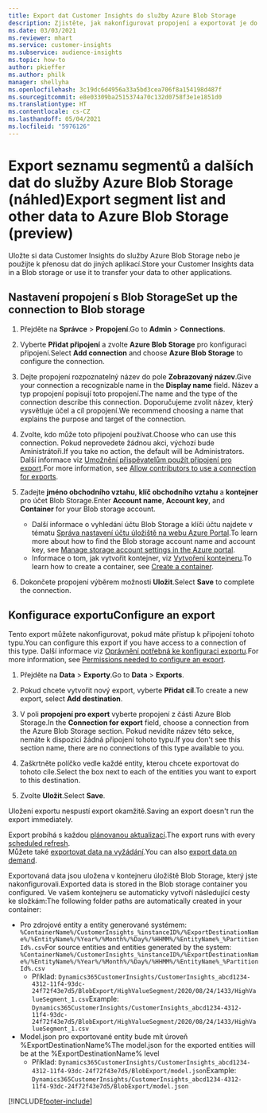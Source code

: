 ```yaml
---
title: Export dat Customer Insights do služby Azure Blob Storage
description: Zjistěte, jak nakonfigurovat propojení a exportovat je do Blob Storage.
ms.date: 03/03/2021
ms.reviewer: mhart
ms.service: customer-insights
ms.subservice: audience-insights
ms.topic: how-to
author: pkieffer
ms.author: philk
manager: shellyha
ms.openlocfilehash: 3c19dc6d4956a33a5bd3cea706f8a154198d487f
ms.sourcegitcommit: e8e03309ba2515374a70c132d0758f3e1e1851d0
ms.translationtype: HT
ms.contentlocale: cs-CZ
ms.lasthandoff: 05/04/2021
ms.locfileid: "5976126"
---
```

# <a name="export-segment-list-and-other-data-to-azure-blob-storage-preview"></a><span data-ttu-id="8b4f3-103">Export seznamu segmentů a dalších dat do služby Azure Blob Storage (náhled)</span><span class="sxs-lookup"><span data-stu-id="8b4f3-103">Export segment list and other data to Azure Blob Storage (preview)</span></span>

<span data-ttu-id="8b4f3-104">Uložte si data Customer Insights do služby Azure Blob Storage nebo je použijte k přenosu dat do jiných aplikací.</span><span class="sxs-lookup"><span data-stu-id="8b4f3-104">Store your Customer Insights data in a Blob storage or use it to transfer your data to other applications.</span></span>

## <a name="set-up-the-connection-to-blob-storage"></a><span data-ttu-id="8b4f3-105">Nastavení propojení s Blob Storage</span><span class="sxs-lookup"><span data-stu-id="8b4f3-105">Set up the connection to Blob storage</span></span>

1. <span data-ttu-id="8b4f3-106">Přejděte na **Správce** > **Propojení**.</span><span class="sxs-lookup"><span data-stu-id="8b4f3-106">Go to **Admin** > **Connections**.</span></span>

1. <span data-ttu-id="8b4f3-107">Vyberte **Přidat připojení** a zvolte **Azure Blob Storage** pro konfiguraci připojení.</span><span class="sxs-lookup"><span data-stu-id="8b4f3-107">Select **Add connection** and choose **Azure Blob Storage** to configure the connection.</span></span>

1. <span data-ttu-id="8b4f3-108">Dejte propojení rozpoznatelný název do pole **Zobrazovaný název**.</span><span class="sxs-lookup"><span data-stu-id="8b4f3-108">Give your connection a recognizable name in the **Display name** field.</span></span> <span data-ttu-id="8b4f3-109">Název a typ propojení popisují toto propojení.</span><span class="sxs-lookup"><span data-stu-id="8b4f3-109">The name and the type of the connection describe this connection.</span></span> <span data-ttu-id="8b4f3-110">Doporučujeme zvolit název, který vysvětluje účel a cíl propojení.</span><span class="sxs-lookup"><span data-stu-id="8b4f3-110">We recommend choosing a name that explains the purpose and target of the connection.</span></span>

1. <span data-ttu-id="8b4f3-111">Zvolte, kdo může toto připojení používat.</span><span class="sxs-lookup"><span data-stu-id="8b4f3-111">Choose who can use this connection.</span></span> <span data-ttu-id="8b4f3-112">Pokud neprovedete žádnou akci, výchozí bude Aministrátoři.</span><span class="sxs-lookup"><span data-stu-id="8b4f3-112">If you take no action, the default will be Administrators.</span></span> <span data-ttu-id="8b4f3-113">Další informace viz [Umožnění přispěvatelům použít připojení pro export](connections.md#allow-contributors-to-use-a-connection-for-exports).</span><span class="sxs-lookup"><span data-stu-id="8b4f3-113">For more information, see [Allow contributors to use a connection for exports](connections.md#allow-contributors-to-use-a-connection-for-exports).</span></span>

1. <span data-ttu-id="8b4f3-114">Zadejte **jméno obchodního vztahu**, **klíč obchodního vztahu** a **kontejner** pro účet Blob Storage.</span><span class="sxs-lookup"><span data-stu-id="8b4f3-114">Enter **Account name**, **Account key**, and **Container** for your Blob storage account.</span></span>
    - <span data-ttu-id="8b4f3-115">Další informace o vyhledání účtu Blob Storage a klíči účtu najdete v tématu [Správa nastavení účtu úložiště na webu Azure Portal](/azure/storage/common/storage-account-manage).</span><span class="sxs-lookup"><span data-stu-id="8b4f3-115">To learn more about how to find the Blob storage account name and account key, see [Manage storage account settings in the Azure portal](/azure/storage/common/storage-account-manage).</span></span>
    - <span data-ttu-id="8b4f3-116">Informace o tom, jak vytvořit kontejner, viz [Vytvoření kontejneru](/azure/storage/blobs/storage-quickstart-blobs-portal#create-a-container).</span><span class="sxs-lookup"><span data-stu-id="8b4f3-116">To learn how to create a container, see [Create a container](/azure/storage/blobs/storage-quickstart-blobs-portal#create-a-container).</span></span>

1. <span data-ttu-id="8b4f3-117">Dokončete propojení výběrem možnosti **Uložit**.</span><span class="sxs-lookup"><span data-stu-id="8b4f3-117">Select **Save** to complete the connection.</span></span> 

## <a name="configure-an-export"></a><span data-ttu-id="8b4f3-118">Konfigurace exportu</span><span class="sxs-lookup"><span data-stu-id="8b4f3-118">Configure an export</span></span>

<span data-ttu-id="8b4f3-119">Tento export můžete nakonfigurovat, pokud máte přístup k připojení tohoto typu.</span><span class="sxs-lookup"><span data-stu-id="8b4f3-119">You can configure this export if you have access to a connection of this type.</span></span> <span data-ttu-id="8b4f3-120">Další informace viz [Oprávnění potřebná ke konfiguraci exportu](export-destinations.md#set-up-a-new-export).</span><span class="sxs-lookup"><span data-stu-id="8b4f3-120">For more information, see [Permissions needed to configure an export](export-destinations.md#set-up-a-new-export).</span></span>

1. <span data-ttu-id="8b4f3-121">Přejděte na **Data** > **Exporty**.</span><span class="sxs-lookup"><span data-stu-id="8b4f3-121">Go to **Data** > **Exports**.</span></span>

1. <span data-ttu-id="8b4f3-122">Pokud chcete vytvořit nový export, vyberte **Přidat cíl**.</span><span class="sxs-lookup"><span data-stu-id="8b4f3-122">To create a new export, select **Add destination**.</span></span>

1. <span data-ttu-id="8b4f3-123">V poli **propojení pro export** vyberte propojení z části Azure Blob Storage.</span><span class="sxs-lookup"><span data-stu-id="8b4f3-123">In the **Connection for export** field, choose a connection from the Azure Blob Storage section.</span></span> <span data-ttu-id="8b4f3-124">Pokud nevidíte název této sekce, nemáte k dispozici žádná připojení tohoto typu.</span><span class="sxs-lookup"><span data-stu-id="8b4f3-124">If you don't see this section name, there are no connections of this type available to you.</span></span>

1. <span data-ttu-id="8b4f3-125">Zaškrtněte políčko vedle každé entity, kterou chcete exportovat do tohoto cíle.</span><span class="sxs-lookup"><span data-stu-id="8b4f3-125">Select the box next to each of the entities you want to export to this destination.</span></span>

1. <span data-ttu-id="8b4f3-126">Zvolte **Uložit**.</span><span class="sxs-lookup"><span data-stu-id="8b4f3-126">Select **Save**.</span></span>

<span data-ttu-id="8b4f3-127">Uložení exportu nespustí export okamžitě.</span><span class="sxs-lookup"><span data-stu-id="8b4f3-127">Saving an export doesn't run the export immediately.</span></span>

<span data-ttu-id="8b4f3-128">Export probíhá s každou [plánovanou aktualizací](system.md#schedule-tab).</span><span class="sxs-lookup"><span data-stu-id="8b4f3-128">The export runs with every [scheduled refresh](system.md#schedule-tab).</span></span>     
<span data-ttu-id="8b4f3-129">Můžete také [exportovat data na vyžádání](export-destinations.md#run-exports-on-demand).</span><span class="sxs-lookup"><span data-stu-id="8b4f3-129">You can also [export data on demand](export-destinations.md#run-exports-on-demand).</span></span> 

<span data-ttu-id="8b4f3-130">Exportovaná data jsou uložena v kontejneru úložiště Blob Storage, který jste nakonfigurovali.</span><span class="sxs-lookup"><span data-stu-id="8b4f3-130">Exported data is stored in the Blob storage container you configured.</span></span> <span data-ttu-id="8b4f3-131">Ve vašem kontejneru se automaticky vytvoří následující cesty ke složkám:</span><span class="sxs-lookup"><span data-stu-id="8b4f3-131">The following folder paths are automatically created in your container:</span></span>

- <span data-ttu-id="8b4f3-132">Pro zdrojové entity a entity generované systémem: `%ContainerName%/CustomerInsights_%instanceID%/%ExportDestinationName%/%EntityName%/%Year%/%Month%/%Day%/%HHMM%/%EntityName%_%PartitionId%.csv`</span><span class="sxs-lookup"><span data-stu-id="8b4f3-132">For source entities and entities generated by the system: `%ContainerName%/CustomerInsights_%instanceID%/%ExportDestinationName%/%EntityName%/%Year%/%Month%/%Day%/%HHMM%/%EntityName%_%PartitionId%.csv`</span></span>
  - <span data-ttu-id="8b4f3-133">Příklad: `Dynamics365CustomerInsights/CustomerInsights_abcd1234-4312-11f4-93dc-24f72f43e7d5/BlobExport/HighValueSegment/2020/08/24/1433/HighValueSegment_1.csv`</span><span class="sxs-lookup"><span data-stu-id="8b4f3-133">Example: `Dynamics365CustomerInsights/CustomerInsights_abcd1234-4312-11f4-93dc-24f72f43e7d5/BlobExport/HighValueSegment/2020/08/24/1433/HighValueSegment_1.csv`</span></span>
- <span data-ttu-id="8b4f3-134">Model.json pro exportované entity bude mít úroveň %ExportDestinationName%</span><span class="sxs-lookup"><span data-stu-id="8b4f3-134">The model.json for the exported entities will be at the %ExportDestinationName% level</span></span>
  - <span data-ttu-id="8b4f3-135">Příklad: `Dynamics365CustomerInsights/CustomerInsights_abcd1234-4312-11f4-93dc-24f72f43e7d5/BlobExport/model.json`</span><span class="sxs-lookup"><span data-stu-id="8b4f3-135">Example: `Dynamics365CustomerInsights/CustomerInsights_abcd1234-4312-11f4-93dc-24f72f43e7d5/BlobExport/model.json`</span></span>

[!INCLUDE[footer-include](../includes/footer-banner.md)]
